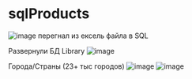 # sqlProducts
![image](https://github.com/Fazan4ik/sqlProducts/assets/91279825/302c951d-c198-459c-bd40-fcfef9e70c88)
перегнал из ексель файла в SQL

Развернули БД Library
![image](https://github.com/Fazan4ik/sqlProducts/assets/91279825/3b10f95d-8485-475d-a96f-ca1abb5317b5)

Города/Страны (23+ тыс городов)
![image](https://github.com/Fazan4ik/sqlProducts/assets/91279825/ceae525b-2aa9-45e6-9e06-e3242faf309d)
![image](https://github.com/Fazan4ik/sqlProducts/assets/91279825/4abe6143-ad90-40c8-9758-5f07be63840e)
